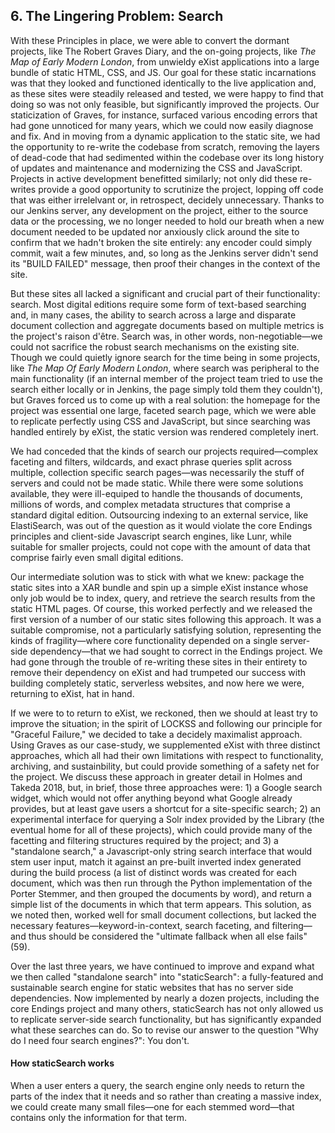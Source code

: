 ## 6. The Lingering Problem: Search

With these Principles in place, we were able to convert the dormant projects, like The Robert Graves Diary, and the on-going projects, like *The Map of Early Modern London*, from unwieldy eXist applications into a large bundle of static HTML, CSS, and JS. Our goal for these static incarnations was that they looked and functioned identically to the live application and, as these sites were steadily released and tested, we were happy to find that doing so was not only feasible, but significantly improved the projects. Our staticization of Graves, for instance, surfaced various encoding errors that had gone unnoticed for many years, which we could now easily diagnose and fix. And in moving from a dynamic application to the static site, we had the opportunity to re-write the codebase from scratch, removing the layers of dead-code that had sedimented within the codebase over its long history of updates and maintenance and modernizing the CSS and JavaScript. Projects in active development benefitted similarly; not only did these re-writes provide a good opportunity to scrutinize the project, lopping off code that was either irrelelvant or, in retrospect, decidely unnecessary.  Thanks to our Jenkins server, any development on the project, either to the source data or the processing, we no longer needed to hold our breath when a new document needed to be updated nor anxiously click around the site to confirm that we hadn't broken the site entirely: any encoder could simply commit, wait a few minutes, and, so long as the Jenkins server didn't send its "BUILD FAILED" message, then  proof their changes in the context of the site. 

<!--Image of the "old" graves homepage, maybe?-->

But these sites all lacked a significant and crucial part of their functionality: search. Most digital editions require some form of text-based searching and, in many cases, the ability to search across a large and disparate document collection and aggregate documents based on multiple metrics is the project's raison d'être. Search was, in other words, non-negotiable—we could not sacrifice the robust search mechanisms on the existing site. Though we could quietly ignore search for the time being  in some projects, like *The Map Of Early Modern London*,  where search was peripheral to the main functionality (if an internal member of the project team tried to use the search either locally or in Jenkins, the page simply told them they couldn't), but Graves forced us to come up with a real solution: the homepage for the project was essential one large, faceted search page, which we were able to replicate perfectly using CSS and JavaScript, but since searching was handled entirely by eXist, the static version was rendered completely inert. 

We had conceded that the kinds of search our projects required—complex faceting and filters, wildcards, and exact phrase queries split across multiple, collection specific search pages—was necessarily the stuff of servers and could not be made static. While there were some solutions available, they were  ill-equiped to handle the thousands of documents, millions of words, and complex metadata structures that comprise a standard digital edition. Outsourcing indexing to an external service, like ElastiSearch, was out of the question as it would violate the core Endings principles and client-side Javascript search engines, like Lunr, while suitable for smaller projects, could not cope with the amount of data that comprise fairly even small digital editions. 

Our intermediate solution was to stick with what we knew: package the static sites into a XAR bundle and spin up a simple eXist instance whose only job would be to index, query, and retrieve the search results from the static HTML pages. Of course, this worked perfectly and we released the first version of a number of our static sites following this approach. It was a suitable compromise, not a particularly satisfying solution, representing the kinds of fragility—where core functionality depended on a single server-side dependency—that we had sought to correct in the Endings project. We had gone through the trouble of re-writing these sites in their entirety to remove their dependency on eXist and had trumpeted our success with building completely static, serverless websites, and now here we were, returning to eXist, hat in hand. 

If we were to to return to eXist, we reckoned, then we should at least try to improve the situation; in the spirit of LOCKSS and following our principle for "Graceful Failure," we decided to take a decidely maximalist approach. Using Graves as our case-study, we supplemented eXist with three distinct approaches, which all had their own limitations with respect to functionality, archiving, and sustainbility, but could provide something of a safety net for the project.  We discuss these approach in greater detail in Holmes and Takeda 2018, but, in brief, those three approaches were: 1) a Google search widget, which would not offer anything beyond what Google already provides, but at least gave users a shortcut for a site-specific search; 2) an experimental interface for querying a Solr index provided by the Library (the eventual home for all of these projects), which could provide many of the facetting and filtering structures required by the project; and 3) a "standalone search,"  a Javascript-only string search interface that would stem user input, match it against an pre-built inverted index generated during the build process (a list of distinct words was created for each document, which was then run through the Python implementation of the Porter Stemmer, and then grouped the documents by word), and return a simple list of the documents in which that term appears. This  solution, as we noted then, worked well for small document collections, but lacked the necessary features—keyword-in-context, search faceting, and filtering— and thus should be considered the "ultimate fallback when all else fails" (59).

Over the last three years, we have continued to improve and expand what we then called "standalone search" into "staticSearch": a fully-featured and sustainable search engine for static websites that has no server side dependencies. Now implemented by nearly a dozen projects, including the core Endings project and many others, staticSearch has not only allowed us to replicate  server-side search functionality, but has significantly expanded what these searches can do. So  to revise our answer to the question "Why do I need four search engines?": You don't.  



#### How staticSearch works


When a user enters a query, the search engine only needs to return the parts of the index that it needs and so rather than creating a massive index, we could create many small files—one for each stemmed word—that contains only the information for that term. 

